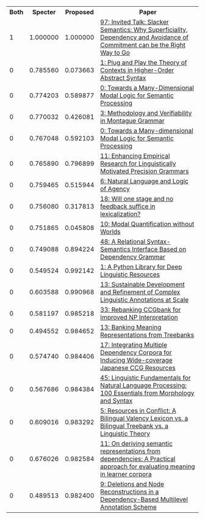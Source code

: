<html><table><tr>
<th>Both</th>
<th>Specter</th>
<th>Proposed</th>
<th>Paper</th>
</tr>
<tr>
<td>1</td>
<td>1.000000</td>
<td>1.000000</td>
<td><a href="https://www.semanticscholar.org/paper/10584a87f5e0a8df34f7ff8898e3502591cde643">97: Invited Talk: Slacker Semantics: Why Superficiality, Dependency and Avoidance of Commitment can be the Right Way to Go</a></td>
</tr>
<tr>
<td>0</td>
<td>0.785560</td>
<td>0.073663</td>
<td><a href="https://www.semanticscholar.org/paper/e356f23c485286a04fb2f92e3fe7b2f2a61cea31">1: Plug and Play the Theory of Contexts in Higher-Order Abstract Syntax</a></td>
</tr>
<tr>
<td>0</td>
<td>0.774203</td>
<td>0.589877</td>
<td><a href="https://www.semanticscholar.org/paper/da8a6d3c3aba7a80c589b0b5770776a544b78d51">0: Towards a Many-Dimensional Modal Logic for Semantic Processing</a></td>
</tr>
<tr>
<td>0</td>
<td>0.770032</td>
<td>0.426081</td>
<td><a href="https://www.semanticscholar.org/paper/7dce7139dcc0bec9cc6ce9de76b170ad408f5d49">3: Methodology and Verifiability in Montague Grammar</a></td>
</tr>
<tr>
<td>0</td>
<td>0.767048</td>
<td>0.592103</td>
<td><a href="https://www.semanticscholar.org/paper/e4c4c482f5f84a3741f5158eab3ece55bc508806">0: Towards a Many-dimensional Modal Logic for Semantic Processing</a></td>
</tr>
<tr>
<td>0</td>
<td>0.765890</td>
<td>0.796899</td>
<td><a href="https://www.semanticscholar.org/paper/abb2a2af65f494c9fb74f48044898676c244e7c3">11: Enhancing Empirical Research for Linguistically Motivated Precision Grammars</a></td>
</tr>
<tr>
<td>0</td>
<td>0.759465</td>
<td>0.515944</td>
<td><a href="https://www.semanticscholar.org/paper/e25409923efb62482575f9db4ccea5ed9dd6e126">6: Natural Language and Logic of Agency</a></td>
</tr>
<tr>
<td>0</td>
<td>0.756080</td>
<td>0.317813</td>
<td><a href="https://www.semanticscholar.org/paper/332bd5e4db07022ab070dfc6563e8a101d351a01">18: Will one stage and no feedback suffice in lexicalization?</a></td>
</tr>
<tr>
<td>0</td>
<td>0.751865</td>
<td>0.045808</td>
<td><a href="https://www.semanticscholar.org/paper/84c486efea58283bc614143f67916b26fdae7ec9">10: Modal Quantification without Worlds</a></td>
</tr>
<tr>
<td>0</td>
<td>0.749088</td>
<td>0.894224</td>
<td><a href="https://www.semanticscholar.org/paper/42be5316d6281c9561eabdfa262ac100da8dbaa2">48: A Relational Syntax-Semantics Interface Based on Dependency Grammar</a></td>
</tr>
<tr>
<td>0</td>
<td>0.549524</td>
<td>0.992142</td>
<td><a href="https://www.semanticscholar.org/paper/7f634695b65eadf7dbe5a5a7290f123f02713496">1: A Python Library for Deep Linguistic Resources</a></td>
</tr>
<tr>
<td>0</td>
<td>0.603588</td>
<td>0.990968</td>
<td><a href="https://www.semanticscholar.org/paper/8a9c80818e94e0dea6817cb57d373907abd07801">13: Sustainable Development and Refinement of Complex Linguistic Annotations at Scale</a></td>
</tr>
<tr>
<td>0</td>
<td>0.581197</td>
<td>0.985218</td>
<td><a href="https://www.semanticscholar.org/paper/c480aeb15a0ac0788d574e7225fba37cef1dc3fe">33: Rebanking CCGbank for Improved NP Interpretation</a></td>
</tr>
<tr>
<td>0</td>
<td>0.494552</td>
<td>0.984652</td>
<td><a href="https://www.semanticscholar.org/paper/80cd8d054760766764cca1739bc786954ef48e73">13: Banking Meaning Representations from Treebanks</a></td>
</tr>
<tr>
<td>0</td>
<td>0.574740</td>
<td>0.984406</td>
<td><a href="https://www.semanticscholar.org/paper/a67f2816d10723b8cfe43ab5a9b6c8a319729a4a">17: Integrating Multiple Dependency Corpora for Inducing Wide-coverage Japanese CCG Resources</a></td>
</tr>
<tr>
<td>0</td>
<td>0.567686</td>
<td>0.984384</td>
<td><a href="https://www.semanticscholar.org/paper/17b5ba3695d263dfd460d5df11e43f979da01d16">45: Linguistic Fundamentals for Natural Language Processing: 100 Essentials from Morphology and Syntax</a></td>
</tr>
<tr>
<td>0</td>
<td>0.609016</td>
<td>0.983292</td>
<td><a href="https://www.semanticscholar.org/paper/78f3f3b7e6fea5975c6890fe8c89a0c46ac57d53">5: Resources in Conflict: A Bilingual Valency Lexicon vs. a Bilingual Treebank vs. a Linguistic Theory</a></td>
</tr>
<tr>
<td>0</td>
<td>0.676026</td>
<td>0.982584</td>
<td><a href="https://www.semanticscholar.org/paper/8b04720f6e88bfabd97096ea9c14938af55086a5">11: On deriving semantic representations from dependencies: A Practical approach for evaluating meaning in learner corpora</a></td>
</tr>
<tr>
<td>0</td>
<td>0.489513</td>
<td>0.982400</td>
<td><a href="https://www.semanticscholar.org/paper/b36d39ea1b54117e0ec4b4cc94f2e8a00dfe3673">9: Deletions and Node Reconstructions in a Dependency-Based Multilevel Annotation Scheme</a></td>
</tr>
</table></html>
